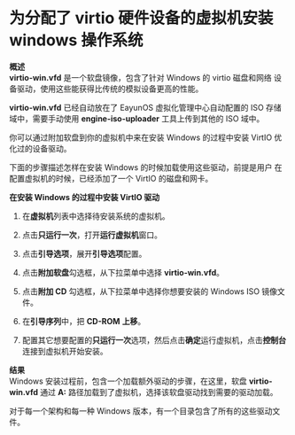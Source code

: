 # 为分配了 virtio 硬件设备的虚拟机安装 windows 操作系统

**概述**<br/>
**virtio-win.vfd** 是一个软盘镜像，包含了针对 Windows 的 virtio 磁盘和网络
设备驱动，使用这些能获得比传统的模拟设备更高的性能。

**virtio-win.vfd** 已经自动放在了 EayunOS 虚拟化管理中心自动配置的 ISO 存储域中，需要手动使用 **engine-iso-uploader** 工具上传到其他的 ISO 域中。

你可以通过附加软盘到你的虚拟机中来在安装 Windows 的过程中安装 VirtIO 优化过的设备驱动。

下面的步骤描述怎样在安装 Windows 的时候加载使用这些驱动，前提是用户
在配置虚拟机的时候，已经添加了一个 VirtIO 的磁盘和网卡。

**在安装 Windows 的过程中安装 VirtIO 驱动**

1. 在**虚拟机**列表中选择待安装系统的虚拟机。

2. 点击**只运行一次**，打开**运行虚拟机**窗口。

3. 点击**引导选项**，展开**引导选项**配置。

4. 点击**附加软盘**勾选框，从下拉菜单中选择 **virtio-win.vfd**。

5. 点击**附加 CD** 勾选框，从下拉菜单中选择你想要安装的 Windows ISO 镜像文件。

6. 在**引导序列**中，把 **CD-ROM** **上移**。

7. 配置其它想要配置的**只运行一次**选项，然后点击**确定**运行虚拟机，点击**控制台**连接到虚拟机开始安装。

**结果**<br/>
Windows 安装过程前，包含一个加载额外驱动的步骤，在这里，软盘 **virtio-win.vfd** 通过 **A:** 路径加载到了虚拟机，选择该软盘驱动找到需要的驱动加载。

对于每一个架构和每一种 Windows 版本，有一个目录包含了所有的这些驱动文件。
